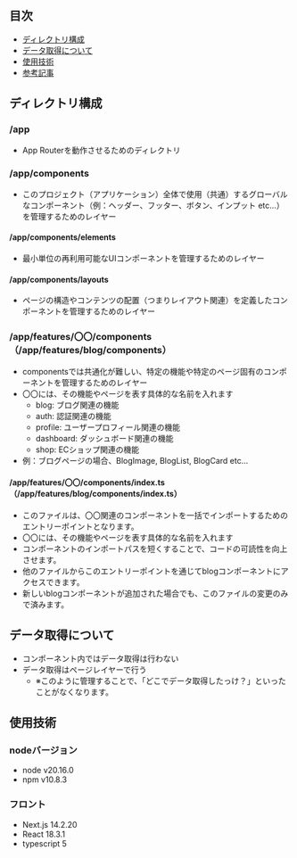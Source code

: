## 目次
- [ディレクトリ構成](#directory)
- [データ取得について](#data-fetching)
- [使用技術](#technology-used)
- [参考記事](#reference-article)


<h2 id="directory">ディレクトリ構成</h2>

### /app
- App Routerを動作させるためのディレクトリ

### /app/components
- このプロジェクト（アプリケーション）全体で使用（共通）するグローバルなコンポーネント（例：ヘッダー、フッター、ボタン、インプット etc...）を管理するためのレイヤー

#### /app/components/elements
- 最小単位の再利用可能なUIコンポーネントを管理するためのレイヤー

#### /app/components/layouts
- ページの構造やコンテンツの配置（つまりレイアウト関連）を定義したコンポーネントを管理するためのレイヤー

### /app/features/〇〇/components（/app/features/blog/components）
- componentsでは共通化が難しい、特定の機能や特定のページ固有のコンポーネントを管理するためのレイヤー
- 〇〇には、その機能やページを表す具体的な名前を入れます
  - blog: ブログ関連の機能
  - auth: 認証関連の機能
  - profile: ユーザープロフィール関連の機能
  - dashboard: ダッシュボード関連の機能
  - shop: ECショップ関連の機能
- 例：ブログページの場合、BlogImage, BlogList, BlogCard etc...

#### /app/features/〇〇/components/index.ts（/app/features/blog/components/index.ts）
- このファイルは、〇〇関連のコンポーネントを一括でインポートするためのエントリーポイントとなります。
- 〇〇には、その機能やページを表す具体的な名前を入れます
- コンポーネントのインポートパスを短くすることで、コードの可読性を向上させます。
- 他のファイルからこのエントリーポイントを通じてblogコンポーネントにアクセスできます。
- 新しいblogコンポーネントが追加された場合でも、このファイルの変更のみで済みます。


<h2 id="data-fetching">データ取得について</h2>

- コンポーネント内ではデータ取得は行わない
- データ取得はページレイヤーで行う
  - ※このように管理することで、「どこでデータ取得したっけ？」といったことがなくなります。


<h2 id="technology-used">使用技術</h2>

### nodeバージョン
- node v20.16.0
- npm v10.8.3

### フロント
- Next.js 14.2.20
- React 18.3.1
- typescript 5
